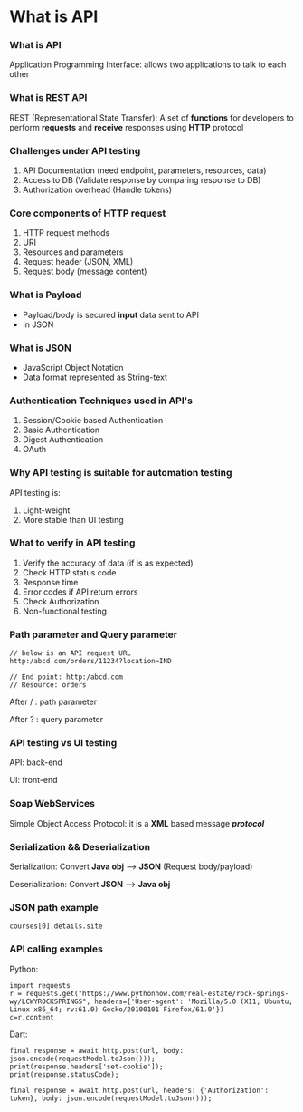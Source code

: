 # What is API


### What is API
Application Programming Interface: allows two applications to talk to each other

### What is REST API
REST (Representational State Transfer): A set of **functions** for developers to perform **requests** and **receive** responses using **HTTP** protocol

### Challenges under API testing
1. API Documentation (need endpoint, parameters, resources, data)
2. Access to DB (Validate response by comparing response to DB)
3. Authorization overhead (Handle tokens)

### Core components of HTTP request 
1. HTTP request methods
2. URI
3. Resources and parameters
4. Request header (JSON, XML)
5. Request body (message content)

### What is Payload
- Payload/body is secured **input** data sent to API
- In JSON

### What is JSON
- JavaScript Object Notation
- Data format represented as String-text

### Authentication Techniques used in API's
1. Session/Cookie based Authentication
2. Basic Authentication
3. Digest Authentication
4. OAuth

### Why API testing is suitable for automation testing
API testing is:
1. Light-weight
2. More stable than UI testing

### What to verify in API testing
1. Verify the accuracy of data (if is as expected)
2. Check HTTP status code
3. Response time
4. Error codes if API return errors
5. Check Authorization 
6. Non-functional testing


### Path parameter and Query parameter
    // below is an API request URL
    http:/abcd.com/orders/11234?location=IND

    // End point: http:/abcd.com
    // Resource: orders

After / : path parameter

After ? : query parameter

### API testing vs UI testing
API: back-end

UI: front-end

### Soap WebServices
Simple Object Access Protocol: it is a **XML** based message ***protocol***

### Serialization && Deserialization
Serialization: Convert **Java obj** --> **JSON** (Request body/payload)

Deserialization: Convert **JSON** --> **Java obj**

### JSON path example
    courses[0].details.site


### API calling examples
Python:
```
import requests
r = requests.get("https://www.pythonhow.com/real-estate/rock-springs-wy/LCWYROCKSPRINGS", headers={'User-agent': 'Mozilla/5.0 (X11; Ubuntu; Linux x86_64; rv:61.0) Gecko/20100101 Firefox/61.0'})
c=r.content
```

Dart:
```
final response = await http.post(url, body: json.encode(requestModel.toJson())); 
print(response.headers['set-cookie']);
print(response.statusCode);

final response = await http.post(url, headers: {'Authorization': token}, body: json.encode(requestModel.toJson())); 
```


